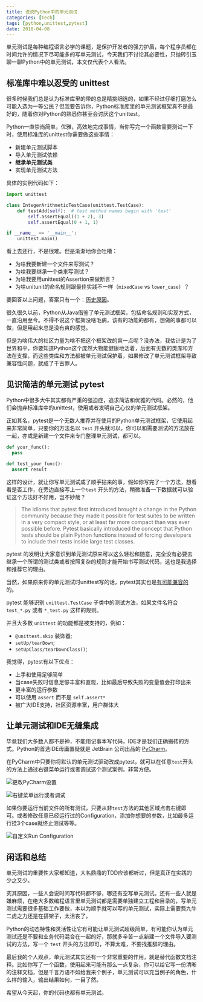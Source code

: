 ```yaml
---
title: 说说Python中的单元测试
categories: [Tech]
tags: [python,unittest,pytest]
date: 2018-04-08
---
```


单元测试是每种编程语言必学的课题，是保护开发者的强力护盾，每个程序员都在时间允许的情况下尽可能多的写单元测试，今天我们不讨论其必要性，只抛砖引玉聊一聊Python中的单元测试，本文仅代表个人看法。

<!-- more -->

## 标准库中难以忍受的 unittest

很多时候我们总是认为标准库里的带的总是精挑细选的，如果不经过仔细打磨怎么可能入选为一等公民？但我要告诉你，Python标准库里的单元测试框架真不是最好的，随着你对Python的熟悉你甚至会讨厌这个unittest。

Python一直崇尚简单，优雅，高效地完成事情，当你写完一个函数需要测试一下时，使用标准库的unittest你需要做这些事情：

- 新建单元测试脚本
- 导入单元测试依赖
- **继承单元测试类**
- 实现单元测试方法

具体的实例代码如下：

```python
import unittest

class IntegerArithmeticTestCase(unittest.TestCase):
    def testAdd(self):  # test method names begin with 'test'
        self.assertEqual((1 + 2), 3)
        self.assertEqual(0 + 1, 1)

if __name__ == '__main__':
    unittest.main()
```

看上去还行，不是很难。但是渐渐地你会吐槽：

- 为啥我要新建一个文件来写测试？
- 为啥我要继承一个类来写测试？
- 为啥我要用unittest的Assertion来做断言？
- 为啥unitunit的命名规则跟最佳实践不一样（`mixedCase` vs `lower_case`）？

要回答以上问题，答案只有一个：[历史原因](https://www.quora.com/Will-Pythons-unittest-module-become-pythonic-anytime-soon)。

很久很久以前，Python从Java借鉴了单元测试框架，包括命名规则和实现方式，一直沿用至今。不得不说这个框架没啥毛病，该有的功能的都有，想做的事都可以做，但是用起来总是没有爽的感觉。

但是为啥伟大的社区力量为啥不把这个框架改的爽一点呢？没办法，我估计是为了世界和平，你要知道Python这个庞然大物能健康地活着，后面有无数的类库和方法在支撑，而这些类库和方法都被单元测试保护着，如果修改了单元测试框架导致兼容性问题，就成了千古罪人。

## 见识简洁的单元测试 pytest

Python中很多大牛其实都有严重的强迫症，追求简洁和优雅的代码。必然的，他们会抛弃标准库中的unittest，使用或者发明自己心仪的单元测试框架。

正如其名，pytest是一个无数人推荐并在使用的Python单元测试框架，它使用起来非常简单，只要你的方法名以 `test` 开头就可以，你可以和需要测试的方法放在一起，亦或是新建一个文件来专门整理单元测试，都可以。


```python
def your_func():
  pass

def test_your_func():
  assert result
```
这样的设计，就让你写单元测试成了顺手拈来的事，假如你写完了一个方法，想看看是否工作，在旁边直接写上一个`test` 开头的方法，稍微准备一下数据就可以验证这个方法好不好用，岂不妙哉？

> The idioms that pytest first introduced brought a change in the Python community because they made it possible for test suites to be written in a very compact style, or at least far more compact than was ever possible before. Pytest basically introduced the concept that Python tests should be plain Python functions instead of forcing developers to include their tests inside large test classes.

pytest 的发明让大家意识到单元测试原来可以这么轻松和随意，完全没有必要去继承一个所谓的测试类或者按照复杂的规则才能开始书写测试代码，这也是我选择和推荐它的理由。

当然，如果原来你的单元测试时unittest写的话，pytest其实也是[有可能兼容的](https://docs.pytest.org/en/latest/unittest.html)的。

pytest 能够识别 `unittest.TestCase` 子类中的测试方法，如果文件名符合 `test_*.py` 或者 `*_test.py` 这样的规则。

并且大多数 `unittest` 的功能都是被支持的，例如：

-   `@unittest.skip` 装饰器;
-   `setUp/tearDown`;
-   `setUpClass/tearDownClass()`;

我觉得，pytest有以下优点：

- 上手和使用足够简单 
- 当case失败时信息足够丰富和直观，比如最后导致失败的变量值会打印出来
- 更丰富的运行参数
- 可以使用 `assert` 而不是 `self.assert*` 
- 被广大IDE支持，社区资源丰富，用户群体大


## 让单元测试和IDE无缝集成

毕竟我们大多数人都不是神，不能用记事本写代码，IDE才是我们正确搬砖的方式。Python的首选IDE毋庸置疑就是 JetBrain 公司出品的 [PyCharm](https://www.jetbrains.com/pycharm/download/)。

在PyCharm中只要你将默认的单元测试驱动改成pytest，就可以在任意`test`开头的方法上通过右键菜单运行或者调试这个测试案例，非常方便。

![更改PyCharm设置](images/pytest-pycharm-settings.png)

![右键菜单运行或者调试](images/pytest-context-run.png)

如果你要运行当前文件的所有测试，只要从非`test`方法的其他区域点击右键即可。或者修改任意已经运行过的Configuration，添加你想要的参数，比如最多运行挂3个case就终止测试等等。

![自定义Run Configuration](images/pytest-configuration.png)

## 闲话和总结

单元测试的重要性大家都知道，大名鼎鼎的TDD应该都听过，但是真正在实践的少之又少。

究其原因，一些人会说时间写代码都不够，哪还有空写单元测试。还有一些人就是嫌麻烦，在绝大多数编程语言里单元测试都是需要单独建立工程和目录的，写单元测试需要很多基础工作要做，本以为顺手就可以写的单元测试，实际上需要费九牛二虎之力还是在搭架子，太沮丧了。

Python的动态特性和灵活性让它有可能让单元测试超级简单，有可能你认为单元测试还是不要和业务代码混合在一起的好，那就多辛苦一点新建一个文件导入要测试的方法，写一个 `test` 开头的方法即可，不算太难，不要找推辞的理由。

最后我的个人观点，单元测试其实还有一个非常重要的作用，就是替代函数文档注释。比如你写了一个函数，使用起来可能有那么一点复杂，你可以给它写一份清晰的注释文档，但是千言万语不如给我来个例子，单元测试可以充当例子的角色，什么样的输入，输出结果如何，一目了然。

希望从今天起，你的代码也都有单元测试。

